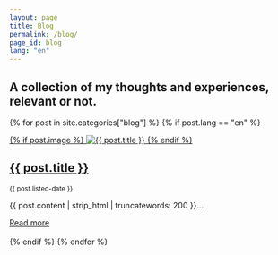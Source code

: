 ```yaml
---
layout: page
title: Blog
permalink: /blog/
page_id: blog
lang: "en"
---
```


## A collection of my thoughts and experiences, relevant or not.

{% for post in site.categories["blog"] %}
{% if post.lang == "en" %}
<div class="blog-post">
    <a href="{{ post.url }}">
        {% if post.image %}
            <img src="{{ post.image }}" alt="{{ post.title }}" class="blog-image" />
        {% endif %}
        <h2>{{ post.title }}</h2>
    </a>
        <small>{{ post.listed-date }}</small>
    <!-- Pull out the first 200 words of the content -->
    <p>{{ post.content | strip_html | truncatewords: 200 }}...</p>
    <a href="{{ post.url }}" class="read-more">Read more</a>
</div>
<br />
{% endif %}
{% endfor %}
    